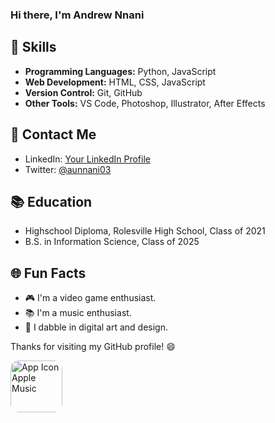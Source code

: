 ### Hi there, I'm Andrew Nnani
<!--
**aunnani03/aunnani03** is a ✨ _special_ ✨ repository because its `README.md` (this file) appears on your GitHub profile.

Here are some ideas to get you started:

- 🔭 I’m currently working on ...
- 🌱 I’m currently learning ...
- 👯 I’m looking to collaborate on ...
- 🤔 I’m looking for help with ...
- 💬 Ask me about ...
- 📫 How to reach me: ...
- 😄 Pronouns: ...
- ⚡ Fun fact: ...
-->
## 🔧 Skills

- **Programming Languages:** Python, JavaScript
- **Web Development:** HTML, CSS, JavaScript
- **Version Control:** Git, GitHub
- **Other Tools:** VS Code, Photoshop, Illustrator, After Effects

## 💬 Contact Me

- LinkedIn: [Your LinkedIn Profile](https://www.linkedin.com/in/andrew-nnani-b87256240/)
- Twitter: [@aunnani03](https://twitter.com/aunnani03?s=21&t=sMTHPPxkpculCSFp1qVE6g)

## 📚 Education

- Highschool Diploma, Rolesville High School, Class of 2021
- B.S. in Information Science, Class of 2025

## 🌐 Fun Facts

- 🎮 I'm a video game enthusiast.
- 📚 I'm a music enthusiast.
- 🎨 I dabble in digital art and design.

Thanks for visiting my GitHub profile! 😄

<a href="https://music.apple.com/us/playlist/corner-classics/pl.u-leyl0k8SjLAW0P8?itscg=30200&amp;itsct=toolbox_linkbuilder&amp;ls=1&amp;app=music" style="display: inline-block; overflow: hidden; border-radius: 13px; width: 83px; height: 83px;"><img src="https://tools.applemediaservices.com/api/badges/app-icon-music/standard/en-us?size=83x83" alt="App Icon Apple Music" style="border-radius: 13px; width: 83px; height: 83px;"></a>

